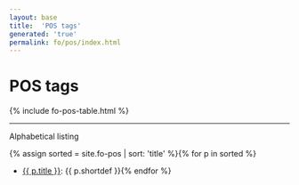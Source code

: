 ```yaml
---
layout: base
title:  'POS tags'
generated: 'true'
permalink: fo/pos/index.html
---
```


# POS tags

{% include fo-pos-table.html %}

----------

Alphabetical listing

{% assign sorted = site.fo-pos | sort: 'title' %}{% for p in sorted %}
* [{{ p.title }}](): {{ p.shortdef }}{% endfor %}
